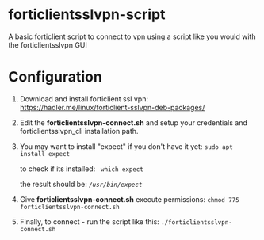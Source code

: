 # forticlientsslvpn-script
A basic forticlient script to connect to vpn using a script like you would with the forticlientsslvpn GUI

# Configuration

1. Download and install forticlient ssl vpn: https://hadler.me/linux/forticlient-sslvpn-deb-packages/
2. Edit the <b>forticlientsslvpn-connect.sh</b> and setup your credentials and forticlientsslvpn_cli installation path.

3. You may want to install "expect" if you don't have it yet: `sudo apt install expect`

    to check if its installed: ` which expect`
    
    the result should be: <i>`/usr/bin/expect`</i>

4. Give <b>forticlientsslvpn-connect.sh</b> execute permissions: `chmod 775 forticlientsslvpn-connect.sh`

5. Finally, to connect - run the script like this: `./forticlientsslvpn-connect.sh`
